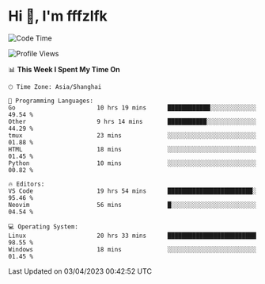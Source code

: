 # Hi 👋, I'm fffzlfk

<!--START_SECTION:waka-->
![Code Time](http://img.shields.io/badge/Code%20Time-139%20hrs%2049%20mins-blue)

![Profile Views](http://img.shields.io/badge/Profile%20Views-0-blue)

📊 **This Week I Spent My Time On** 

```text
🕑︎ Time Zone: Asia/Shanghai

💬 Programming Languages: 
Go                       10 hrs 19 mins      ████████████░░░░░░░░░░░░░   49.54 % 
Other                    9 hrs 14 mins       ███████████░░░░░░░░░░░░░░   44.29 % 
tmux                     23 mins             ░░░░░░░░░░░░░░░░░░░░░░░░░   01.88 % 
HTML                     18 mins             ░░░░░░░░░░░░░░░░░░░░░░░░░   01.45 % 
Python                   10 mins             ░░░░░░░░░░░░░░░░░░░░░░░░░   00.82 % 

🔥 Editors: 
VS Code                  19 hrs 54 mins      ████████████████████████░   95.46 % 
Neovim                   56 mins             █░░░░░░░░░░░░░░░░░░░░░░░░   04.54 % 

💻 Operating System: 
Linux                    20 hrs 33 mins      █████████████████████████   98.55 % 
Windows                  18 mins             ░░░░░░░░░░░░░░░░░░░░░░░░░   01.45 % 
```


 Last Updated on 03/04/2023 00:42:52 UTC
<!--END_SECTION:waka-->
